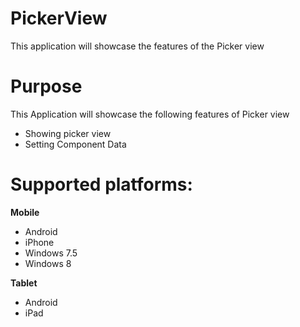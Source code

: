 PickerView
==================

This application will showcase the features of the Picker view


# Purpose
This Application will showcase the following features of Picker view

* Showing picker view
* Setting Component Data 

# Supported platforms:
**Mobile**
 * Android
 * iPhone
 * Windows 7.5
 * Windows 8

**Tablet** 
 * Android
 * iPad

